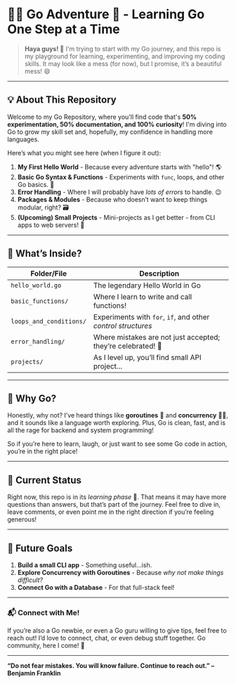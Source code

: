 # 🏄‍♂️ Go Adventure 🐢 - Learning Go One Step at a Time

> **Haya guys! 👋** I'm trying to start with my Go journey, and this repo is my playground for learning, experimenting, and improving my coding skills. It may look like a mess (for now), but I promise, it’s a beautiful mess! 😄

---

## 💡 About This Repository

Welcome to my Go Repository, where you'll find code that's **50% experimentation, 50% documentation, and 100% curiosity**! I'm diving into Go to grow my skill set and, hopefully, my confidence in handling more languages. 

Here’s what you might see here (when I figure it out):

1. **My First Hello World** - Because every adventure starts with "hello"! 🌎
2. **Basic Go Syntax & Functions** - Experiments with `func`, loops, and other Go basics. 🧪
3. **Error Handling** - Where I will probably have *lots of errors* to handle. 😉
4. **Packages & Modules** - Because who doesn’t want to keep things modular, right? 🗃️
5. **(Upcoming) Small Projects** - Mini-projects as I get better - from CLI apps to web servers! 🚀

---

## 📖 What’s Inside?

| Folder/File | Description |
|-------------|-------------|
| `hello_world.go` | The legendary Hello World in Go |
| `basic_functions/` | Where I learn to write and call functions! |
| `loops_and_conditions/` | Experiments with `for`, `if`, and other *control structures* |
| `error_handling/` | Where mistakes are not just accepted; they’re celebrated! 🎉 |
| `projects/` | As I level up, you’ll find small API project... |

---

## 🌟 Why Go?

Honestly, why not? I’ve heard things like **goroutines** 🐧 and **concurrency** 🤹‍♂️, and it sounds like a language worth exploring. Plus, Go is clean, fast, and is all the rage for backend and system programming!

So if you’re here to learn, laugh, or just want to see some Go code in action, you’re in the right place!

---

## 👀 Current Status

Right now, this repo is in its *learning phase* 🐣. That means it may have more questions than answers, but that’s part of the journey. Feel free to dive in, leave comments, or even point me in the right direction if you’re feeling generous!

---

## 🚀 Future Goals

1. **Build a small CLI app** - Something useful…ish.
2. **Explore Concurrency with Goroutines** - Because *why not make things difficult?*
3. **Connect Go with a Database** - For that full-stack feel!

---

### 📬 Connect with Me!

If you’re also a Go newbie, or even a Go guru willing to give tips, feel free to reach out! I’d love to connect, chat, or even debug stuff together. Go community, here I come! 🎉

---

**“Do not fear mistakes. You will know failure. Continue to reach out.” – Benjamin Franklin**
